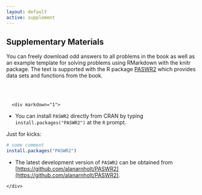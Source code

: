 ```yaml
---
layout: default
active: supplement
---
```


<!-- Supplementary Materials -->
<section>
  <div class="page-header" id="supplement">
    <h2>Supplementary Materials</h2>
  </div>
  <div class="row">
    <div class="span10 offset1">
      <p>You can freely download odd answers to all problems in the book as well as an example template for solving problems using RMarkdown with the knitr package.  The text is supported with the R package <a href="http://cran.r-project.org/web/packages/PASWR2/index.html">PASWR2</a> which provides data sets and functions from the book.</p>
      <br><br>
      
      <div markdown="1">
      
* You can install `PASWR2` directly from CRAN by typing 
`install.packages("PASWR2")` at the `R` prompt. 

Just for kicks:

```r
# some comment
install.packages("PASWR2")
```


* The latest development version of `PASWR2` can be obtained from [https://github.com/alanarnholt/PASWR2](https://github.com/alanarnholt/PASWR2).


</div>
      
    </div>
  </div>
</section>
